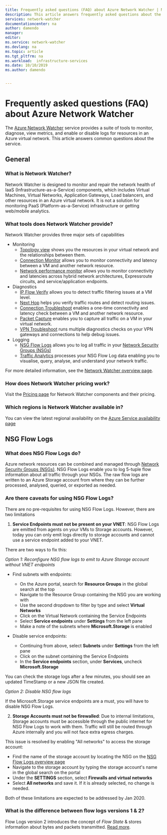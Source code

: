 ```yaml
---
title: Frequently asked questions (FAQ) about Azure Network Watcher | Microsoft Docs
description: This article answers frequently asked questions about the Azure Network Watcher service.
services: network-watcher
documentationcenter: na
author: damendo
manager:
editor:
ms.service: network-watcher
ms.devlang: na
ms.topic: article
ms.tgt_pltfrm: na
ms.workload:  infrastructure-services
ms.date: 10/10/2019
ms.author: damendo


---
```


# Frequently asked questions (FAQ) about Azure Network Watcher
The [Azure Network Watcher](https://docs.microsoft.com/azure/network-watcher/network-watcher-monitoring-overview) service provides a suite of tools to monitor, diagnose, view metrics, and enable or disable logs for resources in an Azure virtual network. This article answers common questions about the service.

## General

### What is Network Watcher?
Network Watcher is designed to monitor and repair the network health of IaaS (Infrastructure-as-a-Service) components, which includes Virtual Machines, Virtual Networks, Application Gateways, Load balancers, and other resources in an Azure virtual network. It is not a solution for monitoring PaaS (Platform-as-a-Service) infrastructure or getting web/mobile analytics.

### What tools does Network Watcher provide?
Network Watcher provides three major sets of capabilities
* Monitoring
  * [Topology view](https://docs.microsoft.com/en-us/azure/network-watcher/view-network-topology) shows you the resources in your virtual network and the relationships between them.
  * [Connection Monitor](https://docs.microsoft.com/en-us/azure/network-watcher/connection-monitor) allows you to monitor connectivity and latency between a VM and another network resource.
  * [Network performance monitor](https://docs.microsoft.com/en-us/azure/azure-monitor/insights/network-performance-monitor) allows you to monitor connectivity and latencies across hybrid network architectures, Expressroute circuits, and service/application endpoints.  
* Diagnostics
  * [IP Flow Verify](https://docs.microsoft.com/en-us/azure/network-watcher/network-watcher-ip-flow-verify-overview) allows you to detect traffic filtering issues at a VM level.
  * [Next Hop](https://docs.microsoft.com/en-us/azure/network-watcher/network-watcher-next-hop-overview) helps you verify traffic routes and detect routing issues.
  * [Connection Troubleshoot](https://docs.microsoft.com/en-us/azure/network-watcher/network-watcher-connectivity-portal) enables a one-time connectivity and latency check between a VM and another network resource.
  * [Packet Capture](https://docs.microsoft.com/en-us/azure/network-watcher/network-watcher-packet-capture-overview) enables you to capture all traffic on a VM in your virtual network.
  * [VPN Troubleshoot](https://docs.microsoft.com/en-us/azure/network-watcher/network-watcher-troubleshoot-overview) runs multiple diagnostics checks on your VPN gateways and connections to help debug issues.
* Logging
  * [NSG Flow Logs](https://docs.microsoft.com/en-us/azure/network-watcher/network-watcher-nsg-flow-logging-overview) allows you to log all traffic in your [Network Security Groups (NSGs)](https://docs.microsoft.com/en-us/azure/virtual-network/security-overview)
  * [Traffic Analytics](https://docs.microsoft.com/en-us/azure/network-watcher/traffic-analytics) processes your NSG Flow Log data enabling you to visualise, query, analyse, and understand your network traffic.


For more detailed information, see the [Network Watcher overview page](https://docs.microsoft.com/en-us/azure/network-watcher/network-watcher-monitoring-overview).


### How does Network Watcher pricing work?
Visit the [Pricing page](https://azure.microsoft.com/en-us/pricing/details/network-watcher/) for Network Watcher components and their pricing.

### Which regions is Network Watcher available in?
You can view the latest regional availability on the [Azure Service availability page](https://azure.microsoft.com/en-in/global-infrastructure/services/?products=network-watcher)

## NSG Flow Logs

### What does NSG Flow Logs do?
Azure network resources can be combined and managed through [Network Security Groups (NSGs)](https://docs.microsoft.com/en-us/azure/virtual-network/security-overview). NSG Flow Logs enable you to log 5-tuple flow information about all traffic through your NSGs. The raw flow logs are written to an Azure Storage account from where they can be further processed, analysed, queried, or exported as needed.

### Are there caveats for using NSG Flow Logs?
There are no pre-requisites for using NSG Flow Logs. However, there are two limitations
1. **Service Endpoints must not be present on your VNET**: NSG Flow Logs are emitted from agents on your VMs to Storage accounts. However, today you can only emit logs directly to storage accounts and cannot use a service endpoint added to your VNET.

There are two ways to fix this:

*Option 1: Reconfigure NSG flow logs to emit to Azure Storage account without VNET endpoints*

* Find subnets with endpoints:

	- On the Azure portal, search for **Resource Groups** in the global search at the top
	- Navigate to the Resource Group containing the NSG you are working with
	- Use the second dropdown to filter by type and select **Virtual Networks**
	- Click on the Virtual Network containing the Service Endpoints
	- Select **Service endpoints** under **Settings** from the left pane
	- Make a note of the subnets where **Microsoft.Storage** is enabled

* Disable service endpoints:

	- Continuing from above, select **Subnets** under **Settings** from the left pane
	* Click on the subnet containing the Service Endpoints
	- In the **Service endpoints** section, under **Services**, uncheck **Microsoft.Storage**

You can check the storage logs after a few minutes, you should see an updated TimeStamp or a new JSON file created.

*Option 2: Disable NSG flow logs*

If the Microsoft.Storage service endpoints are a must, you will have to disable NSG Flow Logs.


2. **Storage Accounts must not be firewalled**: Due to internal limitations, Storage accounts must be accessible through the public internet for NSG Flow Logs to work with them. Traffic will still be routed through Azure internally and you will not face extra egress charges.

This issue is resolved by enabling "All networks" to access the storage account:

* Find the name of the storage account by locating the NSG on the [NSG Flow Logs overview page](https://ms.portal.azure.com/#blade/Microsoft_Azure_Network/NetworkWatcherMenuBlade/flowLogs)
* Navigate to the storage account by typing the storage account's name in the global search on the portal
* Under the **SETTINGS** section, select **Firewalls and virtual networks**
* Select **All networks** and save it. If it is already selected, no change is needed.  

Both of these limitations are expected to be addressed by Jan 2020.

### What is the difference between flow logs versions 1 & 2?
Flow Logs version 2 introduces the concept of *Flow State* & stores information about bytes and packets transmitted. [Read more](https://docs.microsoft.com/en-us/azure/network-watcher/network-watcher-nsg-flow-logging-overview#log-file).
